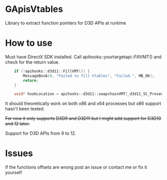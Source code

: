# GApisVtables
Library to extract function pointers for D3D APIs at runtime 

# How to use
Must have DirectX SDK installed. 
Call apihooks::yourtargetapi::FillVMT() and check for the return value.

```c++
	if (!apihooks::d3d11::FillVMT()) {
		MessageBoxA(0, "Failed to fill Vtables", "Failed.", MB_OK);
		return;
	}

	void* hookLocation = apihooks::d3d11::swapchainVMT[_d3d11_SC_Present];
```

It should theoretically work on both x86 and x64 processes but x86 support hasn't been tested.

 ~~For now it only supports D3D9 and D3D11 but I might add support for D3D10 and 12 later.~~  
 
 
Support for D3D APIs from 9 to 12.


# Issues 
If the functions offsets are wrong post an issue or contact me or fix it yourself 
